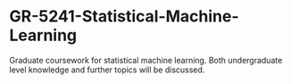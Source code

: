 # GR-5241-Statistical-Machine-Learning
Graduate coursework for statistical machine learning. Both undergraduate level knowledge and further topics will be discussed.
